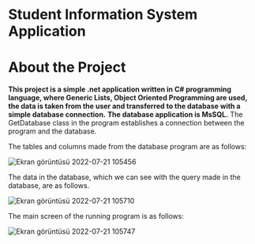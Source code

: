 # Student Information System Application
# About the Project
  **This project is a simple .net application written in C# programming language, where Generic Lists, Object Oriented Programming are used, the data is taken from the user and transferred to the database with a simple database connection.**
  **The database application is MsSQL.** The GetDatabase class in the program establishes a connection between the program and the database.
  
  The tables and columns made from the database program are as follows:

 ![Ekran görüntüsü 2022-07-21 105456](https://user-images.githubusercontent.com/108349525/180166069-cc9a4785-8f83-47b8-920d-ee13a95a84e6.png)

  The data in the database, which we can see with the query made in the database, are as follows.
  
  ![Ekran görüntüsü 2022-07-21 105710](https://user-images.githubusercontent.com/108349525/180166143-af17f7e6-369e-4de3-a712-02f846110e7a.png)

  The main screen of the running program is as follows:
  
  ![Ekran görüntüsü 2022-07-21 105747](https://user-images.githubusercontent.com/108349525/180166180-587d9475-7aaa-4dd2-9bd9-4c5c145ee17b.png)

